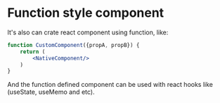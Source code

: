 # Function style component

It's also can crate react component using function, like:

```jsx
function CustomComponent({propA, propB}) {
    return (
        <NativeComponent/>
    )
}
```

And the function defined component can be used with react hooks like (useState, useMemo and etc).
